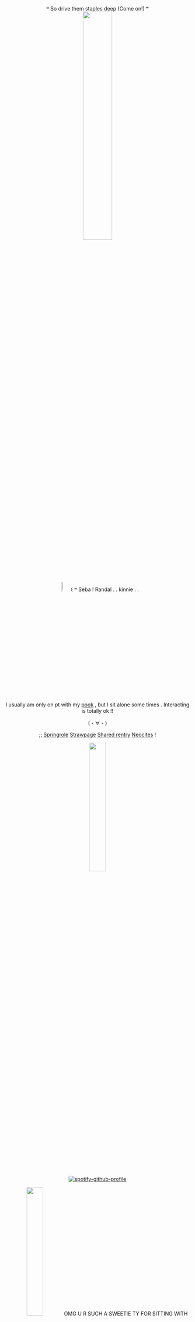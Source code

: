 <div id="header" align="center">
 ❝ So drive them staples deep (Come on!) ❞
<div align="center">
<img src="https://files.catbox.moe/sd6tzr.png" width60%" height="40%"> 


<div id="header" align="center">

<img src="https://files.catbox.moe/3ilujm.gif" width="8%" heigh="8%"> 
꒰  ❝ Seba ! Randal . . kinnie . .   
‎


I usually am only on pt with my [pook](https://github.com/Vivixenne) , but I sit alone some times . Interacting is totally ok !!

(・∀・)




;; [Springrole](https://neospring.org/@sopleasant&page=1) [Strawpage](https://theringmaster.straw.page) [Shared rentry](https://rentry.co/tootsierolls) [Neocites](https://youtu.be/TE4RtN08BL0?si=di7n34QBFTT7lcff) !


<div id="header" align="center">
 <img src="https://files.catbox.moe/9fo50j.gif" width="30%" heigh="3%">

[![spotify-github-profile](https://spotify-github-profile.kittinanx.com/api/view?uid=316shfwtdjru2uk3jiihh3jxaa6m&cover_image=true&theme=novatorem&show_offline=false&background_color=ff2c98&interchange=true&bar_color=09f100&bar_color_cover=true)](https://github.com/kittinan/spotify-github-profile)


<img src="https://files.catbox.moe/swdihn.jpeg" width="30%" heigh="3%"> OMG U R SUCH A SWEETIE TY FOR SITTING WITH ME

<img src="https://files.catbox.moe/4zti3d.jpeg" width="30%" heigh="3%"> dont copy my friends ponies pls, it was made specifically for them only
